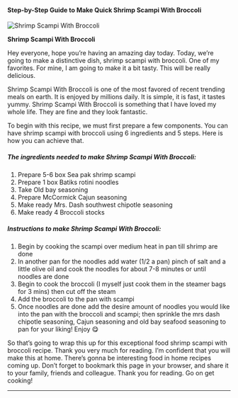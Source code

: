            

#### Step-by-Step Guide to Make Quick Shrimp Scampi With Broccoli

![Shrimp Scampi With Broccoli](https://img-global.cpcdn.com/recipes/4875571165659136/751x532cq70/shrimp-scampi-with-broccoli-recipe-main-photo.jpg)

**Shrimp Scampi With Broccoli**

Hey everyone, hope you’re having an amazing day today. Today, we’re going to make a distinctive dish, shrimp scampi with broccoli. One of my favorites. For mine, I am going to make it a bit tasty. This will be really delicious.

Shrimp Scampi With Broccoli is one of the most favored of recent trending meals on earth. It is enjoyed by millions daily. It is simple, it is fast, it tastes yummy. Shrimp Scampi With Broccoli is something that I have loved my whole life. They are fine and they look fantastic.

To begin with this recipe, we must first prepare a few components. You can have shrimp scampi with broccoli using 6 ingredients and 5 steps. Here is how you can achieve that.

##### The ingredients needed to make Shrimp Scampi With Broccoli:

1.  Prepare 5-6 box Sea pak shrimp scampi
2.  Prepare 1 box Batiks rotini noodles
3.  Take Old bay seasoning
4.  Prepare McCormick Cajun seasoning
5.  Make ready Mrs. Dash southwest chipotle seasoning
6.  Make ready 4 Broccoli stocks

##### Instructions to make Shrimp Scampi With Broccoli:

1.  Begin by cooking the scampi over medium heat in pan till shrimp are done
2.  In another pan for the noodles add water (1/2 a pan) pinch of salt and a little olive oil and cook the noodles for about 7-8 minutes or until noodles are done
3.  Begin to cook the broccoli (I myself just cook them in the steamer bags for 3 mins) then cut off the steam
4.  Add the broccoli to the pan with scampi
5.  Once noodles are done add the desire amount of noodles you would like into the pan with the broccoli and scampi; then sprinkle the mrs dash chipotle seasoning, Cajun seasoning and old bay seafood seasoning to pan for your liking! Enjoy 😋

So that’s going to wrap this up for this exceptional food shrimp scampi with broccoli recipe. Thank you very much for reading. I’m confident that you will make this at home. There’s gonna be interesting food in home recipes coming up. Don’t forget to bookmark this page in your browser, and share it to your family, friends and colleague. Thank you for reading. Go on get cooking!

* * *